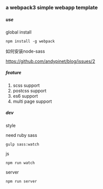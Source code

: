 ### a webpack3 simple webapp template

##### use

global install

```
npm install -g webpack
```

如何安装node-sass

https://github.com/andypinet/blog/issues/2

##### feature

1. scss support
2. postcss support
3. es6 support
4. multi page support

##### dev

style

need ruby sass

```
gulp sass:watch
```

js

```
npm run watch
```

server
```
npm run server
```

